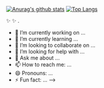 [![Anurag's github stats](https://github-readme-stats.vercel.app/api?username=aosjehdgus&show_icons=true)](https://github.com/anuraghazra/github-readme-stats)
[![Top Langs](https://github-readme-stats.vercel.app/api/top-langs/?username=aosjehdgus&layout=compact)](https://github.com/anuraghazra/github-readme-stats)


 ✨  ✨ .

- 🔭 I’m currently working on ...
- 🌱 I’m currently learning ...
- 👯 I’m looking to collaborate on ...
- 🤔 I’m looking for help with ...
- 💬 Ask me about ...
- 📫 How to reach me: ...
- 😄 Pronouns: ...
- ⚡ Fun fact: ...
-->

